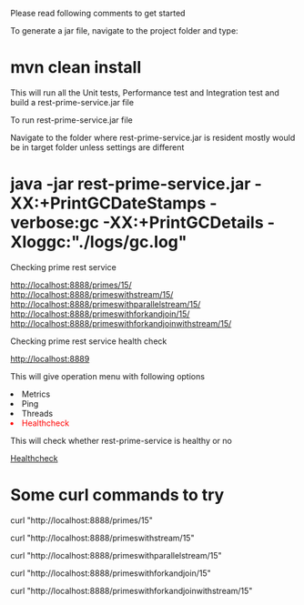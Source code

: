 <p> Please read following comments to get started</p>

<p>To generate a jar file, navigate to the project folder and type:</p>
<h1>mvn clean install</h1>
<p>This will run all the Unit tests, Performance test and Integration test and build a rest-prime-service.jar file</p>

<p>To run rest-prime-service.jar file</p>
<p>Navigate to the folder where rest-prime-service.jar is resident mostly would be in target folder unless settings are different</p>
<h1>java -jar rest-prime-service.jar -XX:+PrintGCDateStamps -verbose:gc -XX:+PrintGCDetails -Xloggc:"./logs/gc.log"</h1>

<p>Checking prime rest service</p>
<a href='http://localhost:8888/primes/15'>http://localhost:8888/primes/15/</a>
</br>
<a href='http://localhost:8888/primeswithstream/15'>http://localhost:8888/primeswithstream/15/</a>
<br/>
<a href='http://localhost:8888/primeswithparallelstream/15'>http://localhost:8888/primeswithparallelstream/15/</a>
<br/>
<a href='http://localhost:8888/primeswithforkandjoin/15'>http://localhost:8888/primeswithforkandjoin/15/</a>
<br/>
<a href='http://localhost:8888/primeswithforkandjoinwithstream/15'>http://localhost:8888/primeswithforkandjoinwithstream/15/</a>
</br>

<p>Checking prime rest service health check</p>
<a href='http://localhost:8889'>http://localhost:8889</a>
<br/>
<p>This will give operation menu with following options
<li>Metrics</li>
<li>Ping</li>
<li>Threads</li>
<li style="color:red;">Healthcheck</li>
<p>This will check whether rest-prime-service is healthy or no</p>
<a href="http://localhost:8889/healthcheck?pretty=true">Healthcheck</a>
</p>

<h1>Some curl commands to try</h1>
<p>curl "http://localhost:8888/primes/15"</p>
<p>curl "http://localhost:8888/primeswithstream/15"</p>
<p>curl "http://localhost:8888/primeswithparallelstream/15"</p>
<p>curl "http://localhost:8888/primeswithforkandjoin/15"</p>
<p>curl "http://localhost:8888/primeswithforkandjoinwithstream/15"</p>








